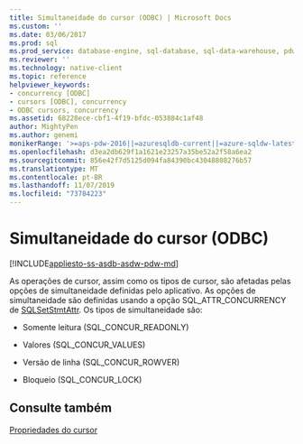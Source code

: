 ```yaml
---
title: Simultaneidade do cursor (ODBC) | Microsoft Docs
ms.custom: ''
ms.date: 03/06/2017
ms.prod: sql
ms.prod_service: database-engine, sql-database, sql-data-warehouse, pdw
ms.reviewer: ''
ms.technology: native-client
ms.topic: reference
helpviewer_keywords:
- concurrency [ODBC]
- cursors [ODBC], concurrency
- ODBC cursors, concurrency
ms.assetid: 68228ece-cbf1-4f19-bfdc-053884c1af48
author: MightyPen
ms.author: genemi
monikerRange: '>=aps-pdw-2016||=azuresqldb-current||=azure-sqldw-latest||>=sql-server-2016||=sqlallproducts-allversions||>=sql-server-linux-2017||=azuresqldb-mi-current'
ms.openlocfilehash: d3ea2db629f1a1621e23257a35be52a2f58a6ea2
ms.sourcegitcommit: 856e42f7d5125d094fa84390bc43048808276b57
ms.translationtype: MT
ms.contentlocale: pt-BR
ms.lasthandoff: 11/07/2019
ms.locfileid: "73784223"
---
```

# <a name="cursor-concurrency-odbc"></a>Simultaneidade do cursor (ODBC)
[!INCLUDE[appliesto-ss-asdb-asdw-pdw-md](../../../includes/appliesto-ss-asdb-asdw-pdw-md.md)]

  As operações de cursor, assim como os tipos de cursor, são afetadas pelas opções de simultaneidade definidas pelo aplicativo. As opções de simultaneidade são definidas usando a opção SQL_ATTR_CONCURRENCY de [SQLSetStmtAttr](../../../relational-databases/native-client-odbc-api/sqlsetstmtattr.md). Os tipos de simultaneidade são:  
  
-   Somente leitura (SQL_CONCUR_READONLY)  
  
-   Valores (SQL_CONCUR_VALUES)  
  
-   Versão de linha (SQL_CONCUR_ROWVER)  
  
-   Bloqueio (SQL_CONCUR_LOCK)  
  
## <a name="see-also"></a>Consulte também  
 [Propriedades do cursor](../../../relational-databases/native-client-odbc-cursors/properties/cursor-properties.md)  
  
  
